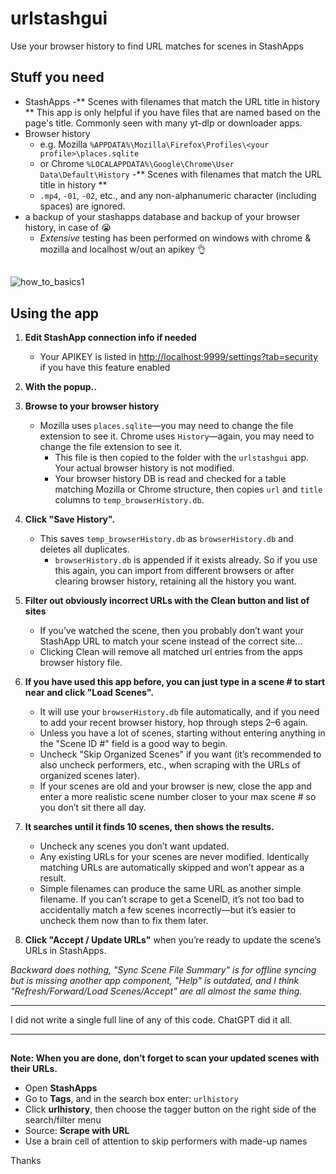# urlstashgui
Use your browser history to find URL matches for scenes in StashApps

## Stuff you need 
- StashApps
-** Scenes with filenames that match the URL title in history **
  This app is only helpful if you have files that are named based on the page's title. Commonly seen with many yt-dlp or downloader apps.
- Browser history  
  - e.g. Mozilla `%APPDATA%\Mozilla\Firefox\Profiles\<your profile>\places.sqlite`  
  - or Chrome `%LOCALAPPDATA%\Google\Chrome\User Data\Default\History`
-** Scenes with filenames that match the URL title in history ** 
  - `.mp4`, `-01`, `-02`, etc., and any non-alphanumeric character (including spaces) are ignored.
- a backup of your stashapps database and backup of your browser history, in case of 😭
  -  _Extensive_ testing has been performed on windows with chrome & mozilla and localhost w/out an apikey 👌

## 
![how_to_basics1](how_to_basics1.jpg)

## Using the app

1.  **Edit StashApp connection info if needed**
     - Your APIKEY is listed in [http://localhost:9999/settings?tab=security](http://localhost:9999/settings?tab=security) if you have this feature enabled
2.  **With the popup..** 
3.  **Browse to your browser history** 
     - Mozilla uses `places.sqlite`—you may need to change the file extension to see it. Chrome uses `History`—again, you may need to change the file extension to see it. 
       - This file is then copied to the folder with the `urlstashgui` app. Your actual browser history is not modified.  
       - Your browser history DB is read and checked for a table matching Mozilla or Chrome structure, then copies `url` and `title` columns to `temp_browserHistory.db`.
4.  **Click "Save History".**  
    - This saves `temp_browserHistory.db` as `browserHistory.db` and deletes all duplicates.  
      - `browserHistory.db` is appended if it exists already. So if you use this again, you can import from different browsers or after clearing browser history, retaining all the history you want.
5. **Filter out obviously incorrect URLs with the Clean button and list of sites**
     - If you’ve watched the scene, then you probably don’t want your StashApp URL to match your scene instead of the correct site...  
     - Clicking Clean will remove all matched url entries from the apps browser history file.

7. **If you have used this app before, you can just type in a scene # to start near and click "Load Scenes".**  
   - It will use your `browserHistory.db` file automatically, and if you need to add your recent browser history, hop through steps 2–6 again.  
   - Unless you have a lot of scenes, starting without entering anything in the "Scene ID #" field is a good way to begin.  
   - Uncheck "Skip Organized Scenes" if you want (it’s recommended to also uncheck performers, etc., when scraping with the URLs of organized scenes later).  
   - If your scenes are old and your browser is new, close the app and enter a more realistic scene number closer to your max scene # so you don’t sit there all day.

8. **It searches until it finds 10 scenes, then shows the results.**  
   - Uncheck any scenes you don’t want updated.  
   - Any existing URLs for your scenes are never modified. Identically matching URLs are automatically skipped and won’t appear as a result.  
   - Simple filenames can produce the same URL as another simple filename. If you can’t scrape to get a SceneID, it’s not too bad to accidentally match a few scenes incorrectly—but it’s easier to uncheck them now than to fix them later.

9. **Click "Accept / Update URLs"** when you’re ready to update the scene’s URLs in StashApps.

*Backward does nothing, "Sync Scene File Summary" is for offline syncing but is missing another app component, "Help" is outdated, and I think "Refresh/Forward/Load Scenes/Accept" are all almost the same thing.*

---

I did not write a single full line of any of this code. ChatGPT did it all.

---

## 
**Note: When you are done, don’t forget to scan your updated scenes with their URLs.**
- Open **StashApps**  
- Go to **Tags**, and in the search box enter: `urlhistory`  
- Click **urlhistory**, then choose the tagger button on the right side of the search/filter menu  
- Source: **Scrape with URL**  
- Use a brain cell of attention to skip performers with made-up names

Thanks
